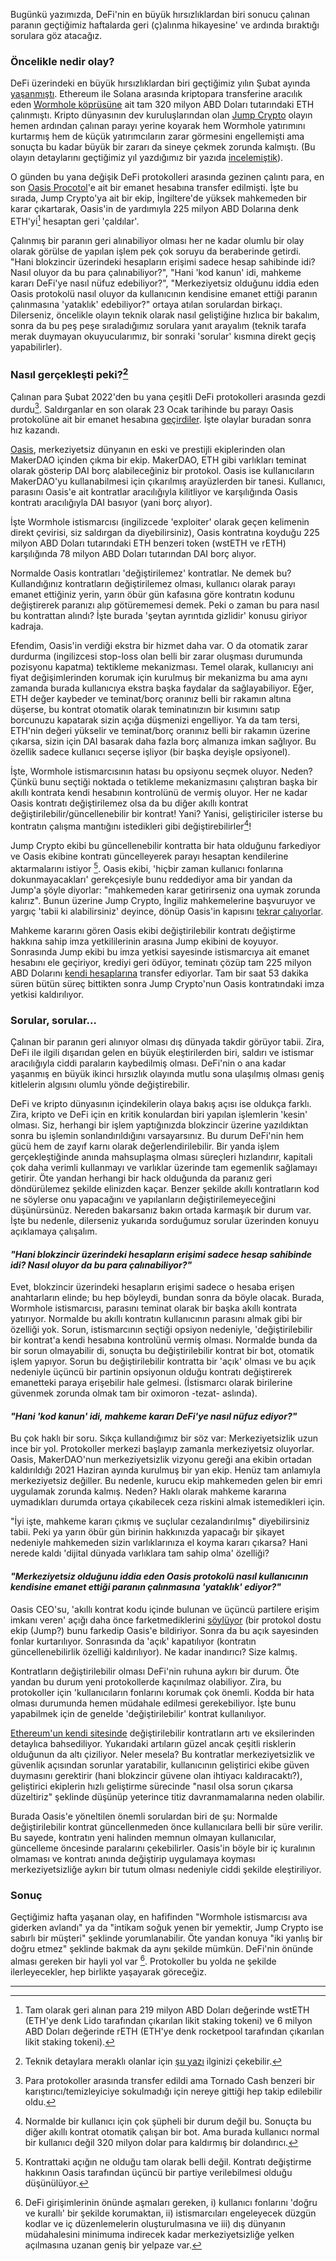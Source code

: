 Bugünkü yazımızda, DeFi'nin en büyük hırsızlıklardan biri sonucu çalınan paranın geçtiğimiz haftalarda geri (ç)alınma hikayesine' ve ardında bıraktığı sorulara göz atacağız.

### Öncelikle nedir olay?
DeFi üzerindeki en büyük hırsızlıklardan biri geçtiğimiz yılın Şubat ayında [yaşanmıştı](/genel/2022/03/11/defide-kopru-kazasi.html). Ethereum ile Solana arasında kriptopara transferine aracılık eden [Wormhole köprüsüne](https://www.portalbridge.com/#/transfer) ait tam 320 milyon ABD Doları tutarındaki ETH çalınmıştı.  Kripto dünyasının dev kuruluşlarından olan [Jump Crypto](https://jumpcrypto.com/) olayın hemen ardından çalınan parayı yerine koyarak hem Wormhole yatırımını kurtarmış hem de küçük yatırımcıların zarar görmesini engellemişti ama sonuçta bu kadar büyük bir zararı da sineye çekmek zorunda kalmıştı. (Bu olayın detaylarını geçtiğimiz yıl yazdığımız bir yazıda [incelemiştik](/genel/2022/03/11/defide-kopru-kazasi.html)).

O günden bu yana değişik DeFi protokolleri arasında gezinen çalıntı para, en son [Oasis Procotol](https://oasis.app/)'e ait bir emanet hesabına transfer edilmişti. İşte bu sırada, Jump Crypto'ya ait bir ekip, İngiltere'de yüksek mahkemeden bir karar çıkartarak, Oasis'in de yardımıyla 225 milyon ABD Dolarına denk ETH'yi[^1] hesaptan geri 'çaldılar'.

Çalınmış bir paranın geri alınabiliyor olması her ne kadar olumlu bir olay olarak görülse de yapılan işlem pek çok soruyu da beraberinde getirdi. "Hani blokzincir üzerindeki hesapların erişimi sadece hesap sahibinde idi? Nasıl oluyor da bu para çalınabiliyor?",  "Hani 'kod kanun' idi, mahkeme kararı DeFi'ye nasıl nüfuz edebiliyor?", "Merkeziyetsiz olduğunu iddia eden Oasis protokolü nasıl oluyor da kullanıcının kendisine emanet ettiği paranın çalınmasına 'yataklık' edebiliyor?" ortaya atılan sorulardan birkaçı. Dilerseniz, öncelikle olayın teknik olarak nasıl geliştiğine hızlıca bir bakalım, sonra da bu peş peşe sıraladığımız sorulara yanıt arayalım (teknik tarafa merak duymayan okuyucularımız, bir sonraki 'sorular' kısmına direkt geçiş yapabilirler).

### Nasıl gerçekleşti peki?[^2]
Çalınan para Şubat 2022'den bu yana çeşitli DeFi protokolleri arasında gezdi durdu[^3]. Saldırganlar en son olarak 23 Ocak tarihinde bu parayı Oasis protokolüne ait bir emanet hesabına [geçirdiler](https://etherscan.io/tx/0x5b7a789deafa61792c62e17f2b18e8a76ca995b77853ba54d20d755a98120a5b). İşte olaylar buradan sonra hız kazandı. 

[Oasis](https://oasis.app/), merkeziyetsiz dünyanın en eski ve prestijli ekiplerinden olan MakerDAO içinden çıkma bir ekip. MakerDAO, ETH gibi varlıkları teminat olarak gösterip DAI borç alabileceğiniz bir protokol. Oasis ise kullanıcıların MakerDAO'yu kullanabilmesi için çıkarılmış arayüzlerden bir tanesi. Kullanıcı, parasını Oasis'e ait kontratlar aracılığıyla kilitliyor ve karşılığında Oasis kontratı aracılığıyla DAI basıyor (yani borç alıyor).

İşte Wormhole istismarcısı (ingilizcede 'exploiter' olarak geçen kelimenin direkt çevirisi, siz saldırgan da diyebilirsiniz), Oasis kontratına koyduğu 225 milyon ABD Doları tutarındaki ETH benzeri token (wstETH ve rETH) karşılığında 78 milyon ABD Doları tutarından DAI borç alıyor. 

Normalde Oasis kontratları 'değiştirilemez' kontratlar. Ne demek bu? Kullandığınız kontratların değiştirilemez olması, kullanıcı olarak parayı emanet ettiğiniz yerin, yarın öbür gün kafasına göre kontratın kodunu değiştirerek paranızı alıp götürememesi demek. Peki o zaman bu para nasıl bu kontrattan alındı? İşte burada 'şeytan ayrıntıda gizlidir' konusu giriyor kadraja. 

Efendim, Oasis'in verdiği ekstra bir hizmet daha var. O da otomatik zarar durdurma (ingilizcesi stop-loss olan belli bir zarar oluşması durumunda pozisyonu kapatma)  tektikleme mekanizması. Temel olarak, kullanıcıyı ani fiyat değişimlerinden korumak için kurulmuş bir mekanizma bu ama aynı zamanda burada kullanıcıya ekstra başka faydalar da sağlayabiliyor. Eğer, ETH değer kaybeder ve teminat/borç oranınız belli bir rakamın altına düşerse, bu kontrat otomatik olarak teminatınızın bir kısımını satıp borcunuzu kapatarak sizin açığa düşmenizi engelliyor. Ya da tam tersi, ETH'nin değeri yükselir ve teminat/borç oranınız belli bir rakamın üzerine çıkarsa, sizin için DAI basarak daha fazla borç almanıza imkan sağlıyor. Bu özellik sadece kullanıcı seçerse işliyor (bir başka deyişle opsiyonel). 

İşte, Wormhole istismarcısının hatası bu opsiyonu seçmek oluyor. Neden? Çünkü bunu seçtiği noktada o tetikleme mekanizmasını çalıştıran başka bir akıllı kontrata kendi hesabının kontrolünü de vermiş oluyor. Her ne kadar Oasis kontratı değiştirilemez olsa da bu diğer akıllı kontrat değiştirilebilir/güncellenebilir bir kontrat! Yani? Yanisi, geliştiriciler isterse bu kontratın çalışma mantığını istedikleri gibi değiştirebilirler[^4]!

Jump Crypto ekibi bu güncellenebilir kontratta bir hata olduğunu farkediyor ve Oasis ekibine kontratı güncelleyerek parayı hesaptan kendilerine aktarmalarını istiyor [^5]. Oasis ekibi, 'hiçbir zaman kullanıcı fonlarına dokunmayacakları' gerekçesiyle bunu reddediyor ama bir yandan da Jump'a şöyle diyorlar: "mahkemeden karar getirirseniz ona uymak zorunda kalırız". Bunun üzerine Jump Crypto, İngiliz mahkemelerine başvuruyor ve yargıç 'tabii ki alabilirsiniz' deyince, dönüp Oasis'in kapısını [tekrar çalıyorlar](https://cointelegraph.com/news/jump-crypto-oasis-app-counter-exploits-wormhole-hacker-for-225m). 

Mahkeme kararını gören Oasis ekibi değiştirilebilir kontratı değiştirme hakkına sahip imza yetkililerinin arasına Jump ekibini de koyuyor. Sonrasında Jump ekibi bu imza yetkisi sayesinde istismarcıya ait emanet hesabını ele geçiriyor, krediyi geri ödüyor, teminatı çözüp tam 225 milyon ABD Dolarını [kendi hesaplarına](https://etherscan.io/address/0x5fec2f34d80ed82370f733043b6a536d7e9d7f8d#tokentxns) transfer ediyorlar.  Tam bir saat 53 dakika süren bütün süreç bittikten sonra Jump Crypto'nun Oasis kontratındaki imza yetkisi kaldırılıyor.

### Sorular, sorular... 

Çalınan bir paranın geri alınıyor olması dış dünyada takdir görüyor tabii. Zira, DeFi ile ilgili dışarıdan gelen en büyük eleştirilerden biri, saldırı ve istismar aracılığıyla ciddi paraların kaybedilmiş olması. DeFi'nin o ana kadar yaşanmış en büyük ikinci hırsızlık olayında mutlu sona ulaşılmış olması geniş kitlelerin algısını olumlu yönde değiştirebilir.

DeFi ve kripto dünyasının içindekilerin olaya bakış açısı ise oldukça farklı. Zira, kripto ve DeFi için en kritik konulardan biri yapılan işlemlerin 'kesin' olması. Siz, herhangi bir işlem yaptığınızda blokzincir üzerine yazıldıktan sonra bu işlemin sonlandırıldığını varsayarsınız. Bu durum DeFi'nin hem gücü hem de zayıf karnı olarak değerlendirilebilir. Bir yanda işlem gerçekleştiğinde anında mahsuplaşma olması süreçleri hızlandırır, kapitali çok daha verimli kullanmayı ve varlıklar üzerinde tam egemenlik sağlamayı getirir. Öte yandan herhangi bir hack olduğunda da paranız geri döndürülemez şekilde elinizden kaçar. Benzer şekilde akıllı kontratların kod ne söylerse onu yapacağını ve yapılanların değiştirilemeyeceğini düşünürsünüz. Nereden bakarsanız bakın ortada karmaşık bir durum var. İşte bu nedenle, dilerseniz yukarıda sorduğumuz sorular üzerinden konuyu açıklamaya çalışalım. 

#### *"Hani blokzincir üzerindeki hesapların erişimi sadece hesap sahibinde idi? Nasıl oluyor da bu para çalınabiliyor?"*
Evet, blokzincir üzerindeki hesapların erişimi sadece o hesaba erişen anahtarların elinde; bu hep böyleydi, bundan sonra da böyle olacak. Burada, Wormhole istismarcısı, parasını teminat olarak bir başka akıllı kontrata yatırıyor. Normalde bu akıllı kontratın kullanıcının parasını almak gibi bir özelliği yok. Sorun, istismarcının seçtiği opsiyon nedeniyle, 'değiştirilebilir bir kontrat'a kendi hesabına kontrolünü vermiş olması. Normalde bunda da bir sorun olmayabilir di, sonuçta bu değiştirilebilir kontrat bir bot, otomatik işlem yapıyor. Sorun bu değiştirilebilir kontratta bir 'açık' olması ve bu açık nedeniyle üçüncü bir partinin opsiyonun olduğu kontratı değiştirerek emanetteki paraya erişebilir hale gelmesi. (İstismarcı olarak birilerine güvenmek zorunda olmak tam bir oximoron -tezat- aslında).

#### *"Hani 'kod kanun' idi, mahkeme kararı DeFi'ye nasıl nüfuz ediyor?"*
Bu çok haklı bir soru. Sıkça kullandığımız bir söz var: Merkeziyetsizlik uzun ince bir yol. Protokoller merkezi başlayıp zamanla merkeziyetsiz oluyorlar. Oasis, MakerDAO'nun merkeziyetsizlik vizyonu gereği ana ekibin ortadan kaldırıldığı 2021 Haziran ayında kurulmuş bir yan ekip. Henüz tam anlamıyla merkeziyetsiz değiller. Bu nedenle, kurucu ekip mahkemeden gelen bir emri uygulamak zorunda kalmış. Neden? Haklı olarak mahkeme kararına uymadıkları durumda ortaya çıkabilecek ceza riskini almak istemedikleri için. 

"İyi işte, mahkeme kararı çıkmış ve suçlular cezalandırılmış" diyebilirsiniz tabii. Peki ya yarın öbür gün birinin hakkınızda yapacağı bir şikayet nedeniyle mahkemeden sizin varlıklarınıza el koyma kararı çıkarsa? Hani nerede kaldı 'dijital dünyada varlıklara tam sahip olma' özelliği?

#### *"Merkeziyetsiz olduğunu iddia eden Oasis protokolü nasıl kullanıcının kendisine emanet ettiği paranın çalınmasına 'yataklık' ediyor?"*
Oasis CEO'su, 'akıllı kontrat kodu içinde bulunan ve üçüncü partilere erişim imkanı veren' açığı daha önce farketmediklerini [söylüyor](https://thedefiant.io/oasis-rugs-the-rugger-but-how/) (bir protokol dostu ekip (Jump?) bunu farkedip Oasis'e bildiriyor. Sonra da bu açık sayesinden fonlar kurtarılıyor. Sonrasında da 'açık' kapatılıyor (kontratın güncellenebilirlik özelliği kaldırılıyor). Ne kadar inandırıcı? Size kalmış. 

Kontratların değiştirilebilir olması DeFi'nin ruhuna aykırı bir durum. Öte yandan bu durum yeni protokollerde kaçınılmaz olabiliyor. Zira, bu protokoller için 'kullanıcıların fonlarını korumak çok önemli. Kodda bir hata olması durumunda hemen müdahale edilmesi gerekebiliyor. İşte bunu yapabilmek için de genelde 'değiştirilebilir' kontrat kullanılıyor.

[Ethereum'un kendi sitesinde](https://ethereum.org/en/developers/docs/smart-contracts/upgrading/#proxy-patterns) değiştirilebilir kontratların artı ve eksilerinden detaylıca bahsediliyor. Yukarıdaki artıların güzel ancak çeşitli risklerin olduğunun da altı çiziliyor. Neler mesela? Bu kontratlar merkeziyetsizlik ve güvenlik açısından sorunlar yaratabilir, kullanıcının geliştirici ekibe güven duymasını gerektirir (hani blokzincir güvene olan ihtiyacı kaldıracaktı?), geliştirici ekiplerin hızlı geliştirme sürecinde "nasıl olsa sorun çıkarsa düzeltiriz" şeklinde düşünüp yeterince titiz davranmamalarına neden olabilir.

Burada Oasis'e yöneltilen önemli sorulardan biri de şu: Normalde değiştirilebilir kontrat güncellenmeden önce kullanıcılara belli bir süre verilir. Bu sayede, kontratın yeni halinden memnun olmayan kullanıcılar, güncelleme öncesinde paralarını çekebilirler. Oasis'in böyle bir iç kuralının olmaması ve kontratı anında değiştirip uygulamaya koyması merkeziyetsizliğe aykırı bir tutum olması nedeniyle ciddi şekilde eleştiriliyor.

### Sonuç 
Geçtiğimiz hafta yaşanan olay, en hafifinden "Wormhole istismarcısı ava giderken avlandı" ya da "intikam soğuk yenen bir yemektir, Jump Crypto ise sabırlı bir müşteri" şeklinde yorumlanabilir. Öte yandan konuya "iki yanlış bir doğru etmez" şeklinde bakmak da aynı şekilde mümkün. DeFi'nin önünde alması gereken bir hayli yol var [^6]. Protokoller bu yolda ne şekilde ilerleyecekler, hep birlikte yaşayarak göreceğiz. 

---


[^1]: Tam olarak geri alınan para 219 milyon ABD Doları değerinde wstETH (ETH'ye denk Lido tarafından çıkarılan likit staking tokeni) ve 6 milyon ABD Doları değerinde rETH (ETH'ye denk rocketpool tarafından çıkarılan likit staking tokeni). 

[^2]: Teknik detaylara meraklı olanlar için [şu yazı](https://www.blockworksresearch.com/research/we-do-a-little-counter-exploit) ilginizi çekebilir.  

[^3]: Para protokoller arasında transfer edildi ama Tornado Cash benzeri bir karıştırıcı/temizleyiciye sokulmadığı için nereye gittiği hep takip edilebilir oldu.

[^4]: Normalde bir kullanıcı için çok şüpheli bir durum değil bu. Sonuçta bu diğer akıllı kontrat otomatik çalışan bir bot. Ama burada kullanıcı normal bir kullanıcı değil 320 milyon dolar para kaldırmış bir dolandırıcı.

[^5]: Kontrattaki açığın ne olduğu tam olarak belli değil. Kontratı değiştirme hakkının Oasis tarafından üçüncü bir partiye verilebilmesi olduğu düşünülüyor. 

[^6]: DeFi girişimlerinin önünde aşmaları gereken, i) kullanıcı fonlarını 'doğru ve kurallı' bir şekilde korumaktan, ii) istismarcıları engeleyecek düzgün kodlar ve iç düzenlemelerin oluşturulmasına ve iii) dış dünyanın müdahalesini minimuma indirecek kadar merkeziyetsizliğe yelken açılmasına uzanan geniş bir yelpaze var. 
